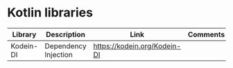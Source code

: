 # Kotlin libraries

| Library | Description | Link | Comments |
| --- | --- | --- | --- |
| Kodein-DI | Dependency Injection | https://kodein.org/Kodein-DI |
